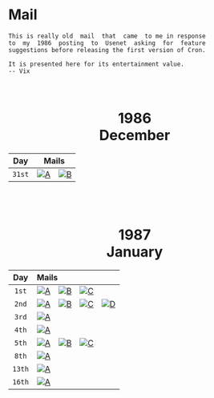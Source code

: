
# Mail

```
This is really old  mail  that  came  to me in response 
to  my  1986  posting  to  Usenet  asking  for  feature 
suggestions before releasing the first version of Cron.

It is presented here for its entertainment value.
-- Vix
```

<br>

<div align = center>

# 1986 <br>December

| Day | Mails |
|:---:|:-----:|
| `31st` | [![A]][1986 / 12 / 31 / A]   [![B]][1986 / 12 / 31 / B]

<br>
<br>

# 1987 <br> January

|  Day  | Mails
|:-----:|:-----
| `1st` | [![A]][1987 / 01 / 01 / A]   [![B]][1987 / 01 / 01 / B]   [![C]][1987 / 01 / 01 / C]
| `2nd` | [![A]][1987 / 01 / 02 / A]   [![B]][1987 / 01 / 02 / B]   [![C]][1987 / 01 / 02 / C]   [![D]][1987 / 01 / 02 / D]
| `3rd` | [![A]][1987 / 01 / 03 / A]
| `4th` | [![A]][1987 / 01 / 04 / A]
| `5th` | [![A]][1987 / 01 / 05 / A]   [![B]][1987 / 01 / 05 / B]   [![C]][1987 / 01 / 05 / C]
| `8th` | [![A]][1987 / 01 / 08 / A]
| `13th` | [![A]][1987 / 01 / 13 / A]
| `16th` | [![A]][1987 / 01 / 16 / A]

</div>


<!--------------------------------{ Mails }------------------------------------>

[1986 / 12 / 31 / A]: Mails/1986%20December%2031st%20A.md
[1986 / 12 / 31 / B]: Mails/1986%20December%2031st%20B.md

[1987 / 01 / 01 / A]: Mails/1987%20January%201st%20A.md
[1987 / 01 / 01 / B]: Mails/1987%20January%201st%20B.md
[1987 / 01 / 01 / C]: Mails/1987%20January%201st%20C.md

[1987 / 01 / 02 / A]: Mails/1987%20January%202nd%20A.md
[1987 / 01 / 02 / B]: Mails/1987%20January%202nd%20B.md
[1987 / 01 / 02 / C]: Mails/1987%20January%202nd%20C.md
[1987 / 01 / 02 / D]: Mails/1987%20January%202nd%20D.md

[1987 / 01 / 03 / A]: Mails/1987%20January%203rd.md

[1987 / 01 / 04 / A]: Mails/1987%20January%204th.md

[1987 / 01 / 05 / A]: Mails/1987%20January%205th%20A.md
[1987 / 01 / 05 / B]: Mails/1987%20January%205th%20B.md
[1987 / 01 / 05 / C]: Mails/1987%20January%205th%20C.md

[1987 / 01 / 08 / A]: Mails/1987%20January%208th.md

[1987 / 01 / 13 / A]: Mails/1987%20January%2015th.md

[1987 / 01 / 16 / A]: Mails/1987%20January%2016th.md


<!---------------------------------{ Buttons }--------------------------------->

[A]: https://img.shields.io/badge/A-2478b5?style=for-the-badge
[B]: https://img.shields.io/badge/B-red?style=for-the-badge
[C]: https://img.shields.io/badge/C-green?style=for-the-badge
[D]: https://img.shields.io/badge/D-yellow?style=for-the-badge






